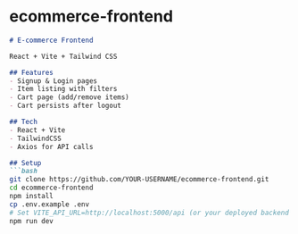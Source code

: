 # ecommerce-frontend

```markdown
# E-commerce Frontend

React + Vite + Tailwind CSS

## Features
- Signup & Login pages
- Item listing with filters
- Cart page (add/remove items)
- Cart persists after logout

## Tech
- React + Vite
- TailwindCSS
- Axios for API calls

## Setup
```bash
git clone https://github.com/YOUR-USERNAME/ecommerce-frontend.git
cd ecommerce-frontend
npm install
cp .env.example .env
# Set VITE_API_URL=http://localhost:5000/api (or your deployed backend URL)
npm run dev
